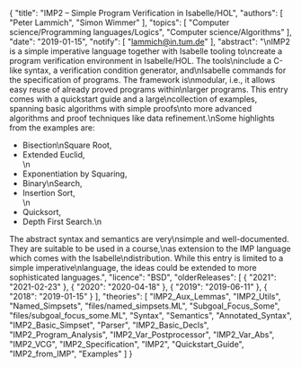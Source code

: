 {
    "title": "IMP2 – Simple Program Verification in Isabelle/HOL",
    "authors": [
        "Peter Lammich",
        "Simon Wimmer"
    ],
    "topics": [
        "Computer science/Programming languages/Logics",
        "Computer science/Algorithms"
    ],
    "date": "2019-01-15",
    "notify": [
        "lammich@in.tum.de"
    ],
    "abstract": "\nIMP2 is a simple imperative language together with Isabelle tooling to\ncreate a program verification environment in Isabelle/HOL. The tools\ninclude a C-like syntax, a verification condition generator, and\nIsabelle commands for the specification of programs. The framework is\nmodular, i.e., it allows easy reuse of already proved programs within\nlarger programs.  This entry comes with a quickstart guide and a large\ncollection of examples, spanning basic algorithms with simple proofs\nto more advanced algorithms and proof techniques like data refinement.\nSome highlights from the examples are: <ul> <li>Bisection\nSquare Root, </li> <li>Extended Euclid,  </li>\n<li>Exponentiation by Squaring,  </li> <li>Binary\nSearch,  </li> <li>Insertion Sort,  </li>\n<li>Quicksort,  </li> <li>Depth First Search.\n</li> </ul>  The abstract syntax and semantics are very\nsimple and well-documented. They are suitable to be used in a course,\nas extension to the IMP language which comes with the Isabelle\ndistribution.  While this entry is limited to a simple imperative\nlanguage, the ideas could be extended to more sophisticated languages.",
    "licence": "BSD",
    "olderReleases": [
        {
            "2021": "2021-02-23"
        },
        {
            "2020": "2020-04-18"
        },
        {
            "2019": "2019-06-11"
        },
        {
            "2018": "2019-01-15"
        }
    ],
    "theories": [
        "IMP2_Aux_Lemmas",
        "IMP2_Utils",
        "Named_Simpsets",
        "files/named_simpsets.ML",
        "Subgoal_Focus_Some",
        "files/subgoal_focus_some.ML",
        "Syntax",
        "Semantics",
        "Annotated_Syntax",
        "IMP2_Basic_Simpset",
        "Parser",
        "IMP2_Basic_Decls",
        "IMP2_Program_Analysis",
        "IMP2_Var_Postprocessor",
        "IMP2_Var_Abs",
        "IMP2_VCG",
        "IMP2_Specification",
        "IMP2",
        "Quickstart_Guide",
        "IMP2_from_IMP",
        "Examples"
    ]
}